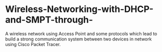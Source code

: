 # Wireless-Networking-with-DHCP-and-SMPT-through-
A wireless network using Access Point and some protocols which lead to build a strong communication system between two devices  in network using Cisco Packet Tracer. 
